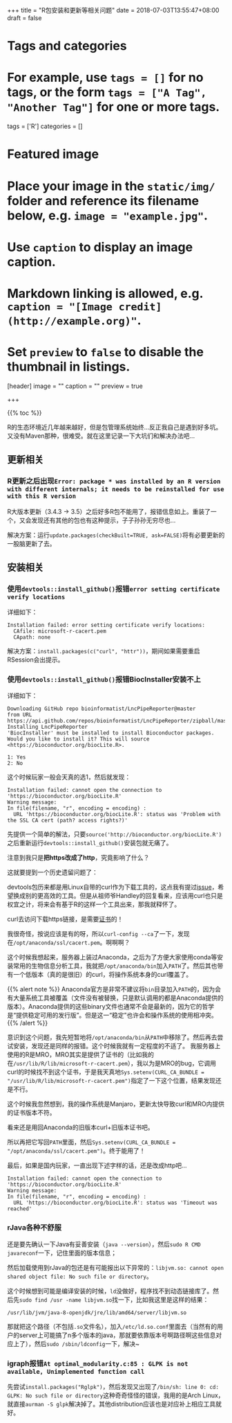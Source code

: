+++
title = "R包安装和更新等相关问题"
date = 2018-07-03T13:55:47+08:00
draft = false

# Tags and categories
# For example, use `tags = []` for no tags, or the form `tags = ["A Tag", "Another Tag"]` for one or more tags.
tags = ['R']
categories = []

# Featured image
# Place your image in the `static/img/` folder and reference its filename below, e.g. `image = "example.jpg"`.
# Use `caption` to display an image caption.
#   Markdown linking is allowed, e.g. `caption = "[Image credit](http://example.org)"`.
# Set `preview` to `false` to disable the thumbnail in listings.
[header]
image = ""
caption = ""
preview = true

+++

{{% toc %}}

R的生态环境近几年越来越好，但是包管理系统始终...反正我自己是遇到好多坑。又没有Maven那种，很难受。就在这里记录一下大坑们和解决办法吧...

## 更新相关

### R更新之后出现`Error: package * was installed by an R version with different internals; it needs to be reinstalled for use with this R version`
R大版本更新（3.4.3 -> 3.5）之后好多R包不能用了，报错信息如上。重装了一个，又会发现还有其他的包也有这种提示，子子孙孙无穷尽也...

解决方案：运行`update.packages(checkBuilt=TRUE, ask=FALSE)`将有必要更新的一股脑更新了去。

## 安装相关

### 使用`devtools::install_github()`报错`error setting certificate verify locations`

详细如下：

```pre
Installation failed: error setting certificate verify locations:
  CAfile: microsoft-r-cacert.pem
  CApath: none
```

解决方案：`install.packages(c("curl", "httr"))`，期间如果需要重启RSession会出提示。

### 使用`devtools::install_github()`报错BiocInstaller安装不上

详细如下：

```pre
Downloading GitHub repo bioinformatist/LncPipeReporter@master
from URL https://api.github.com/repos/bioinformatist/LncPipeReporter/zipball/master
Installing LncPipeReporter
'BiocInstaller' must be installed to install Bioconductor packages.
Would you like to install it? This will source <https://bioconductor.org/biocLite.R>.

1: Yes
2: No
```

这个时候玩家一般会天真的选1，然后就发现：

```pre
Installation failed: cannot open the connection to 'https://bioconductor.org/biocLite.R'
Warning message:
In file(filename, "r", encoding = encoding) :
  URL 'https://bioconductor.org/biocLite.R': status was 'Problem with the SSL CA cert (path? access rights?)'
```

先提供一个简单的解法，只要`source('http://bioconductor.org/biocLite.R')`之后重新运行`devtools::install_github()`安装包就无痛了。

注意到我只是**把https改成了http**，究竟影响了什么？

这就要提到一个历史遗留问题了：

devtools包历来都是用Linux自带的curl作为下载工具的，这点我有提过[issue](https://github.com/r-lib/devtools/issues/1641)，希望换成别的更高效的工具。但是从祖师爷Handley的回复看来，应该用curl也只是权宜之计，将来会有基于R的这样一个工具出来，那我就释怀了。

curl去访问下载https链接，是需要[证书](https://curl.haxx.se/docs/caextract.html)的！

我很奇怪，按说应该是有的呀，所以`curl-config --ca`了一下，发现在`/opt/anaconda/ssl/cacert.pem`。啊啊啊？

这个时候我想起来，服务器上装过Anaconda，之后为了方便大家使用conda等安装常用的生物信息分析工具，我就把`/opt/anaconda/bin`加入`PATH`了。然后其也带有一个低版本（真的是很旧）的curl，将操作系统本身的curl覆盖了。

{{% alert note %}}
Anaconda官方是非常不建议将`bin`目录加入`PATH`的，因为会有大量系统工具被覆盖（文件没有被替换，只是默认调用的都是Anaconda提供的版本）。Anaconda提供的这些binary文件也通常不会是最新的，因为它的哲学是“提供稳定可用的发行版”。但是这一“稳定”也许会和操作系统的使用相冲突。
{{% /alert %}}

意识到这个问题，我先短暂地将`/opt/anaconda/bin`从`PATH`中移除了。然后再去尝试安装，发现还是同样的报错。这个时候我就有一定程度的不适了。
我服务器上使用的R是MRO，MRO其实是提供了证书的（比如我的在`/usr/lib/R/lib/microsoft-r-cacert.pem`），我以为是MRO的bug，它调用curl的时候找不到这个证书，于是我天真地`Sys.setenv(CURL_CA_BUNDLE = "/usr/lib/R/lib/microsoft-r-cacert.pem")`指定了一下这个位置，结果发现还是不行。

这个时候我忽然想到，我的操作系统是Manjaro，更新太快导致curl和MRO内提供的证书版本不符。

看来还是用回Anaconda的旧版本curl+旧版本证书吧。

所以再把它写回`PATH`里面，然后`Sys.setenv(CURL_CA_BUNDLE = "/opt/anaconda/ssl/cacert.pem")`。终于能用了！

最后，如果是国内玩家，一直出现下述字样的话，还是改成http吧...

```pre
Installation failed: cannot open the connection to 'https://bioconductor.org/biocLite.R'
Warning message:
In file(filename, "r", encoding = encoding) :
  URL 'https://bioconductor.org/biocLite.R': status was 'Timeout was reached'
```

### rJava各种不舒服

还是要先确认一下Java有妥善安装（`java --version`），然后`sudo R CMD javareconf`一下，记住里面的版本信息；

然后加载使用到rJava的包还是有可能报出以下异常的：`libjvm.so: cannot open shared object file: No such file or directory`。

这个时候想到可能是编译安装的时候，`ld`没做好，程序找不到动态链接库了。然后先`sudo find /usr -name libjvm.so`找一下，比如我这里是这样的结果：

```pre
/usr/lib/jvm/java-8-openjdk/jre/lib/amd64/server/libjvm.so
```

那就把这个路径（不包括`.so`文件名），加入`/etc/ld.so.conf`里面去（当然有的用户的server上可能搞了n多个版本的java，那就要依靠版本号啊路径啊这些信息对应上了），然后`sudo /sbin/ldconfig`一下，解决~

### igraph报错`At optimal_modularity.c:85 : GLPK is not available, Unimplemented function call`

先尝试`install.packages("Rglpk")`，然后发现又出现了`/bin/sh: line 0: cd: GLPK: No such file or directory`这种奇奇怪怪的错误，我用的是Arch Linux，就直接`aurman -S glpk`解决掉了。其他distribution应该也是对应补上相应工具就好。
